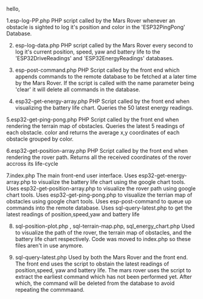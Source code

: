 hello,

1.esp-log-PP.php
PHP script called by the Mars Rover whenever an obstacle is sighted to log it's position and color in the 'ESP32PingPong' Database.

2. esp-log-data.php
PHP script called by the Mars Rover every second to log it's current position, speed, yaw and battery life to the 'ESP32DriveReadings' 
and 'ESP32EnergyReadings' databases.

3. esp-post-command.php
PHP Script called by the front end which appends commands to the remote database to be fetched at a later time by the Mars Rover. If 
the script is called with the name parameter being 'clear' it will delete all commands in the database.

4. esp32-get-energy-array.php
PHP Script called by the front end when visualizing the battery life chart. Queries the 50 latest energy readings.

5.esp32-get-ping-pong.php
PHP Script called by the front end when rendering the terrain map of obstacles. Queries the latest 5 readings of each obstacle. color and
returns the average x,y coordinates of each obstacle grouped by color.

6.esp32-get-position-array.php
PHP Script called by the front end when rendering the rover path. Returns all the received coordinates of the rover accross its life-cycle

7.index.php 
The main front-end user interface. 
        Uses esp32-get-energy-array.php to visualize the battery life chart using the google chart tools.
        Uses esp32-get-position-array.php to visualize the rover path using google chart tools.
        Uses esp32-get-ping-pong.php to visualize the terrian map of obstacles using google chart tools.
        Uses esp-post-command to queue up commands into the remote database.
        Uses sql-query-latest.php to get the latest readings of position,speed,yaw and battery life
        
8. sql-position-plot.php , sql-terrain-map.php, sql_energy_chart.php
Used to visualize the path of the rover, the terrain map of obstacles, and the battery life chart respectively. 
Code was moved to index.php so these files aren't in use anymore. 

9. sql-query-latest.php
Used by both the Mars Rover and the front end. The front end uses the script to obstain the latest readings of position,speed, yaw and battery life.
The mars rover uses the script to extract the earliest command which has not been performed yet. After which, the command will be
deleted from the database to avoid repeating the commmaand.
